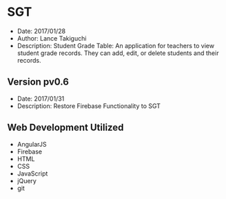 # SGT
* Date: 2017/01/28
* Author: Lance Takiguchi
* Description: Student Grade Table: An application for teachers to view student grade records. They can add, edit, or delete students and their records. 

## Version pv0.6
* Date: 2017/01/31
* Description: Restore Firebase Functionality to SGT

## Web Development Utilized 
* AngularJS 
* Firebase
* HTML
* CSS
* JavaScript
* jQuery
* git